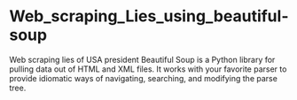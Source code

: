 # Web_scraping_Lies_using_beautiful-soup
Web scraping lies of USA president
Beautiful Soup is a Python library for pulling data out of HTML and XML files. It works with your favorite parser to provide idiomatic ways of navigating, searching, and modifying the parse tree.
